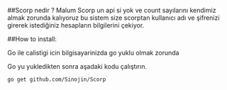 ##Scorp nedir ?
Malum Scorp un api si yok ve count sayılarını kendimiz almak zorunda kalıyoruz bu sistem size scorptan kullanıcı adı ve şifrenizi girerek istediğiniz hesapların bilgilerini çekiyor.


##How to install:

Go ile calistigi icin bilgisayarinizda go yuklu olmak zorunda

Go yu yukledikten sonra aşadaki kodu çalıştırın.

```bash
go get github.com/Sinojin/Scorp
```




